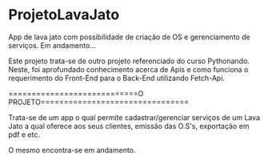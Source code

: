 # ProjetoLavaJato
App de lava jato com possibilidade de criação de OS e gerenciamento de serviços. Em andamento...


Este projeto trata-se de outro projeto referenciado do curso Pythonando.
Neste, foi aprofundado conhecimento acerca de Apis e como funciona o requerimento do Front-End para o Back-End utilizando Fetch-Api.

============================O PROJETO================================

Trata-se de um app o qual permite cadastrar/gerenciar serviços de um Lava Jato a qual oferece aos seus clientes, emissão das O.S's, exportação em pdf e etc. 

O mesmo encontra-se em andamento. 
